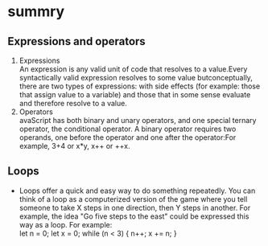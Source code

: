# summry  

## Expressions and operators
1. Expressions  
An expression is any valid unit of code that resolves to a value.Every syntactically valid expression resolves to some value butconceptually, there are two types of expressions: with side effects (for example: those that assign value to a variable) and those that in some sense evaluate and therefore resolve to a value.
2. Operators  
avaScript has both binary and unary operators, and one special ternary operator, the conditional operator. A binary operator requires two operands, one before the operator and one after the operator:For example, 3+4 or x*y, x++ or ++x.

## Loops
+ Loops offer a quick and easy way to do something repeatedly. You can think of a loop as a computerized version of the game where you tell someone to take X steps in one direction, then Y steps in another. For example, the idea "Go five steps to the east" could be expressed this way as a loop.
For example:  
let n = 0;
let x = 0;
while (n < 3) {
  n++;
  x += n;
}
